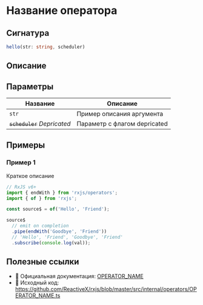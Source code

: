 # Название оператора

## Сигнатура

```typescript
hello(str: string, scheduler)
```

## Описание

## Параметры

| Название | Описание |
|-|-|
| `str` | Пример описания аргумента |
| ~~`scheduler`~~ *Depricated* | Параметр с флагом depricated |

## Примеры

### Пример 1

Краткое описание

```typescript
// RxJS v6+
import { endWith } from 'rxjs/operators';
import { of } from 'rxjs';

const source$ = of('Hello', 'Friend');

source$
  // emit on completion
  .pipe(endWith('Goodbye', 'Friend'))
  // 'Hello', 'Friend', 'Goodbye', 'Friend'
  .subscribe(console.log(val));
```

## Полезные ссылки

- 📰 Официальная документация: [OPERATOR_NAME](OPERATOR_URL)
- 📁 Исходный код: https://github.com/ReactiveX/rxjs/blob/master/src/internal/operators/OPERATOR_NAME.ts

